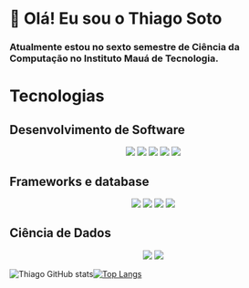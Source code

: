# 👋 Olá! Eu sou o Thiago Soto 

### Atualmente estou no sexto semestre de  Ciência da Computação no Instituto Mauá de Tecnologia.


# Tecnologias 
## Desenvolvimento de Software

<div align="center">
  <img src="https://img.shields.io/badge/JavaScript-F7DF1E?style=for-the-badge&logo=javascript&logoColor=black"/>
  <img src="https://img.shields.io/badge/Python-3776AB?style=for-the-badge&logo=python&logoColor=white"/>
  <img src="https://img.shields.io/badge/Java-ED8B00?style=for-the-badge&logo=openjdk&logoColor=white"/>
  <img src="https://img.shields.io/badge/HTML5-E34F26?style=for-the-badge&logo=html5&logoColor=white"/>
  <img src="https://img.shields.io/badge/CSS3-1572B6?style=for-the-badge&logo=css3&logoColor=white"/>
</div>

## Frameworks e database
<div align="center">
<img src="https://img.shields.io/badge/React_Native-20232A?style=for-the-badge&logo=react&logoColor=61DAFB"/>
<img src="https://img.shields.io/badge/MySQL-00000F?style=for-the-badge&logo=mysql&logoColor=white"/>
<img src="https://img.shields.io/badge/React-20232A?style=for-the-badge&logo=react&logoColor=61DAF"/>
<img src="https://img.shields.io/badge/Bootstrap-563D7C?style=for-the-badge&logo=bootstrap&logoColor=white"/>

</div>

## Ciência de Dados
<div align="center">
<img src="https://img.shields.io/badge/Python-3776AB?style=for-the-badge&logo=python&logoColor=white"/>
<img src="https://img.shields.io/badge/R-276DC3?style=for-the-badge&logo=r&logoColor=white"/>
</div>

![Thiago GitHub stats](https://github-readme-stats.vercel.app/api?username=ThiagoSoto&show_icons=true&theme=tokyonight)[![Top Langs](https://github-readme-stats.vercel.app/api/top-langs/?username=ThiagoSoto&layout=compact)](https://github.com/ThiagoSoto/github-readme-stats)

